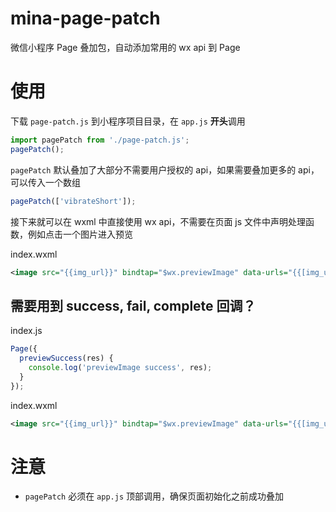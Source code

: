 # mina-page-patch

微信小程序 Page 叠加包，自动添加常用的 wx api 到 Page

# 使用

下载 `page-patch.js` 到小程序项目目录，在 `app.js` **开头**调用

```js
import pagePatch from './page-patch.js';
pagePatch();
```

`pagePatch` 默认叠加了大部分不需要用户授权的 api，如果需要叠加更多的 api，可以传入一个数组

```js
pagePatch(['vibrateShort']);
```

接下来就可以在 wxml 中直接使用 wx api，不需要在页面 js 文件中声明处理函数，例如点击一个图片进入预览

index.wxml

```xml
<image src="{{img_url}}" bindtap="$wx.previewImage" data-urls="{{[img_url]}}" />
```

## 需要用到 success, fail, complete 回调？

index.js

```js
Page({
  previewSuccess(res) {
    console.log('previewImage success', res);
  }
});
```

index.wxml

```xml
<image src="{{img_url}}" bindtap="$wx.previewImage" data-urls="{{[img_url]}}" data-success="previewSuccess" />
```

# 注意

- `pagePatch` 必须在 `app.js` 顶部调用，确保页面初始化之前成功叠加
